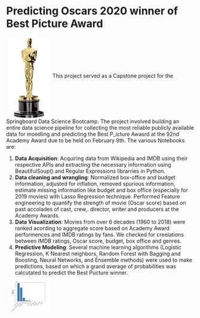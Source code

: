 # Predicting Oscars 2020 winner of Best Picture Award<br>
<img src = "oscar.png" align = "middle" width = "120">
This project served as a Capstone project for the Springboard Data Science Bootcamp. The project involved building an entire data science pipeline for collecting the most reliable publicly available data for moedling and predicting the Best P_icture Awasrd at the 92nd Academy Award due to be held on February 9th. The various Notebooks are:

1. **Data Acquisition**: Acquiring data from Wikipedia and IMDB using their respective APIs and extracting the necessary information using BeautifulSoup() and Regular Expressions librarries in Python. 
2. **Data cleaning and wrangling**: Normalized box-office and budget information, adjusted for inflation, removed spurious information, estimate missing information like budget and box office (especially for 2019 movies) with Lasso Regression technique. Performed Feature engineering to quantify the strength of movie (Oscar score) based on past accolades of cast, crew,. director, writer and producers at the Academy Awards. 
3. **Data Visualization**: Movies from over 6 decades (1960 to 2018) were ranked acording to aggregate score based on Academy Award performences and IMDB ratings by fans. We checked for creelations between IMDB ratings, Oscar score, budget, box office and genres.
4. **Predictive Modeling**: Several machine learning algorithms (Logistic Regression, K Nearest neighbors, Random Forest with Bagging and Boosting, Neural Networks, and Ensemble methods) were used to make predictions, based on which a grand average of probabilities was calcutated to predict the Best Pucture winner. 
<img src = "oscar_predict.png" align = "middle" width = "120">

